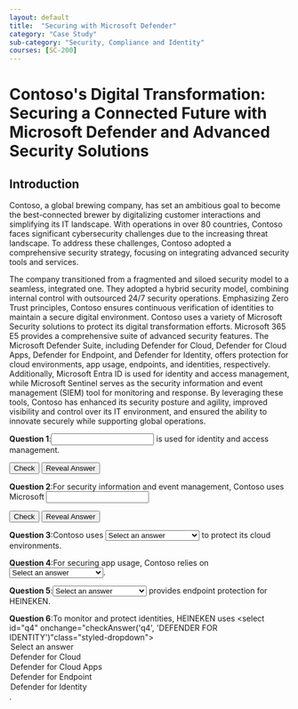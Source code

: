 ```yaml
---
layout: default
title:  "Securing with Microsoft Defender"
category: "Case Study"
sub-category: "Security, Compliance and Identity"
courses: [SC-200]
---
```


# Contoso's Digital Transformation: Securing a Connected Future with Microsoft Defender and Advanced Security Solutions

## Introduction

Contoso, a global brewing company, has set an ambitious goal to become the best-connected brewer by digitalizing customer interactions and simplifying its IT landscape. With operations in over 80 countries, Contoso faces significant cybersecurity challenges due to the increasing threat landscape. To address these challenges, Contoso adopted a comprehensive security strategy, focusing on integrating advanced security tools and services.

The company transitioned from a fragmented and siloed security model to a seamless, integrated one. They adopted a hybrid security model, combining internal control with outsourced 24/7 security operations. Emphasizing Zero Trust principles, Contoso ensures continuous verification of identities to maintain a secure digital environment.
Contoso uses a variety of Microsoft Security solutions to protect its digital transformation efforts. Microsoft 365 E5 provides a comprehensive suite of advanced security features. The Microsoft Defender Suite, including Defender for Cloud, Defender for Cloud Apps, Defender for Endpoint, and Defender for Identity, offers protection for cloud environments, app usage, endpoints, and identities, respectively. Additionally, Microsoft Entra ID is used for identity and access management, while Microsoft Sentinel serves as the security information and event management (SIEM) tool for monitoring and response.
By leveraging these tools, Contoso has enhanced its security posture and agility, improved visibility and control over its IT environment, and ensured the ability to innovate securely while supporting global operations.


**Question 1**:<input type="text" id="cloudProtection" class="input-box" oninput="this.value = this.value.toUpperCase()"> is used for identity and access management.

<button type="button" onclick="checkAnswer1()">Check</button>
<button type="button" onclick="revealAnswer1()">Reveal Answer</button>

<p id="result"></p>

<script>
  function checkAnswer1() {
    var answer = document.getElementById('cloudProtection').value.toUpperCase();
    if (answer === 'MICROSOFT ENTRA ID') {
      document.getElementById('result').innerText = 'Correct answer';
    } else {
      document.getElementById('result').innerText = 'MICROSOFT ENTRA ID';
    }
  }

  function revealAnswer1() {
    document.getElementById('cloudProtection').value = 'MICROSOFT ENTRA ID';
    document.getElementById('result').innerText = '';
  }
</script>

**Question 2**:For security information and event management, Contoso uses Microsoft <input type="text" id="cloudProtection2" class="input-box" oninput="this.value = this.value.toUpperCase()"> 

<button type="button" onclick="checkAnswer2()">Check</button>
<button type="button" onclick="revealAnswer2()">Reveal Answer</button>

<p id="result2"></p>

<script>
  function checkAnswer2() {
    var answer = document.getElementById('cloudProtection2').value.toUpperCase();
    if (answer === 'SENTINEL') {
      document.getElementById('result2').innerText = 'Correct answer';
    } else {
      document.getElementById('result2').innerText = 'SENTINEL';
    }
  }

  function revealAnswer2() {
    document.getElementById('cloudProtection2').value = 'SENTINEL';
    document.getElementById('result2').innerText = '';
  }
</script>

**Question 3**:Contoso uses <select id="q1" onchange="checkAnswer('q1', 'DEFENDER FOR CLOUD')" class="styled-dropdown">
    <option value="">Select an answer</option>
    <option value="DEFENDER FOR CLOUD">Defender for Cloud</option>
    <option value="DEFENDER FOR CLOUD APPS">Defender for Cloud Apps</option>
    <option value="DEFENDER FOR ENDPOINT">Defender for Endpoint</option>
    <option value="DEFENDER FOR IDENTITY">Defender for Identity</option>
   </select> to protect its cloud environments.
   <span id="result1"></span>

**Question 4**:For securing app usage, Contoso relies on <select id="q2" onchange="checkAnswer('q2', 'DEFENDER FOR CLOUD APPS')" class="styled-dropdown">
    <option value="">Select an answer</option>
    <option value="DEFENDER FOR CLOUD">Defender for Cloud</option>
    <option value="DEFENDER FOR CLOUD APPS">Defender for Cloud Apps</option>
    <option value="DEFENDER FOR ENDPOINT">Defender for Endpoint</option>
    <option value="DEFENDER FOR IDENTITY">Defender for Identity</option>
   </select>.
   <span id="result2"></span>

**Question 5**:<select id="q3" onchange="checkAnswer('q3', 'DEFENDER FOR ENDPOINT')" class="styled-dropdown">
    <option value="">Select an answer</option>
    <option value="DEFENDER FOR CLOUD">Defender for Cloud</option>
    <option value="DEFENDER FOR CLOUD APPS">Defender for Cloud Apps</option>
    <option value="DEFENDER FOR ENDPOINT">Defender for Endpoint</option>
    <option value="DEFENDER FOR IDENTITY">Defender for Identity</option>
   </select> provides endpoint protection for HEINEKEN.
   <span id="result3"></span>

**Question 6**:To monitor and protect identities, HEINEKEN uses <select id="q4" onchange="checkAnswer('q4', 'DEFENDER FOR IDENTITY')"class="styled-dropdown">
    <option value="">Select an answer</option>
    <option value="DEFENDER FOR CLOUD">Defender for Cloud</option>
    <option value="DEFENDER FOR CLOUD APPS">Defender for Cloud Apps</option>
    <option value="DEFENDER FOR ENDPOINT">Defender for Endpoint</option>
    <option value="DEFENDER FOR IDENTITY">Defender for Identity</option>
   </select>.
   <span id="result4"></span>

<script>
  function checkAnswer(questionId, correctAnswer) {
    var selectedAnswer = document.getElementById(questionId).value;
    var resultId = 'result' + questionId.charAt(1);
    if (selectedAnswer === correctAnswer) {
      document.getElementById(resultId).innerText = 'Correct answer';
      document.getElementById(resultId).style.color = 'green';
    } else {
      document.getElementById(resultId).innerText = 'Try again';
      document.getElementById(resultId).style.color = 'red';
    }
  }
</script>
